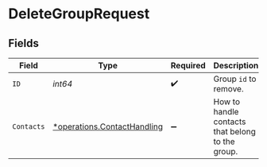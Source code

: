# DeleteGroupRequest


## Fields

| Field                                                                     | Type                                                                      | Required                                                                  | Description                                                               | Example                                                                   |
| ------------------------------------------------------------------------- | ------------------------------------------------------------------------- | ------------------------------------------------------------------------- | ------------------------------------------------------------------------- | ------------------------------------------------------------------------- |
| `ID`                                                                      | *int64*                                                                   | :heavy_check_mark:                                                        | Group `id` to remove.                                                     | 876                                                                       |
| `Contacts`                                                                | [*operations.ContactHandling](../../models/operations/contacthandling.md) | :heavy_minus_sign:                                                        | How to handle contacts that belong to the group.                          |                                                                           |